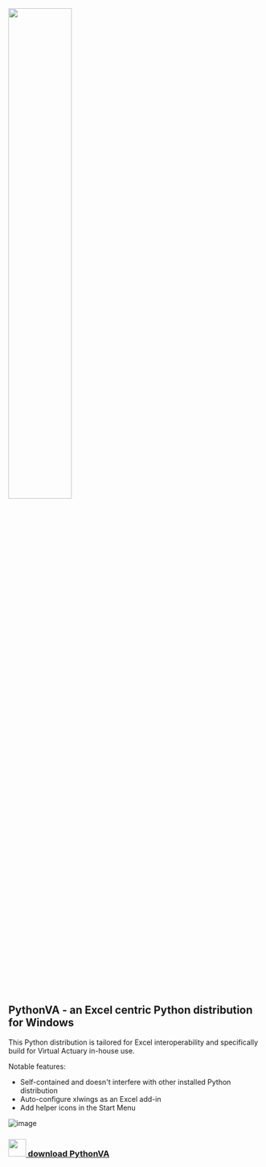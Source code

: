 <img src="https://user-images.githubusercontent.com/4103775/110105243-d23f1e00-7db0-11eb-89ac-a1908ef7f684.jpg" width="50%" height="50%">


## PythonVA - an Excel centric Python distribution for Windows

This Python distribution is tailored for Excel interoperability and specifically build for Virtual Actuary in-house use.

Notable features:
  - Self-contained and doesn't interfere with other installed Python distribution
  - Auto-configure xlwings as an Excel add-in
  - Add helper icons in the Start Menu

![image](https://user-images.githubusercontent.com/4103775/110107712-f05a4d80-7db3-11eb-8a13-e87600c55deb.png)

### <a href="https://github.com/AutoActuary/PythonVA/releases"><img src="https://i.redd.it/t4f6ysfremu11.png" height="35" /> download PythonVA</a> 
